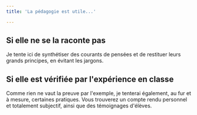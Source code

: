 ```yaml
---
title: 'La pédagogie est utile...'

---
```


## Si elle ne se la raconte pas

Je tente ici de synthétiser des courants de pensées et de restituer leurs grands principes, en évitant les jargons.

## Si elle est vérifiée par l'expérience en classe

Comme rien ne vaut la preuve par l'exemple, je tenterai également, au fur et à mesure, certaines pratiques. Vous trouverez un compte rendu personnel et totalement subjectif, ainsi que des témoignages d'élèves.
